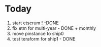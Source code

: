 # Today

1. start etscrum ! -DONE
2. fix etm for multi-year - DONE + monthly
3. move pinstance to ship0
4. test teraform for ship1 - DONE
